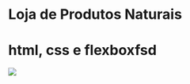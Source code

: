 # Loja de Produtos Naturais

# html, css e flexboxfsd
<img src="https://raw.githubusercontent.com/dieegobs/loja-de-produtos-naturais/refs/heads/main/images/Site.png"/>





















































































































